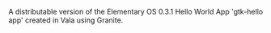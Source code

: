 A distributable version of the Elementary OS 0.3.1 Hello World App 'gtk-hello app' created in Vala using Granite.
